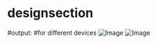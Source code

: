 # designsection
#output:
#for different devices
![Image](https://github.com/user-attachments/assets/f43055df-1aaf-435a-8b62-4c5b9ae0f960)
![Image](https://github.com/user-attachments/assets/87cf4d85-7c44-4efe-8dc6-851da0e713f6)
